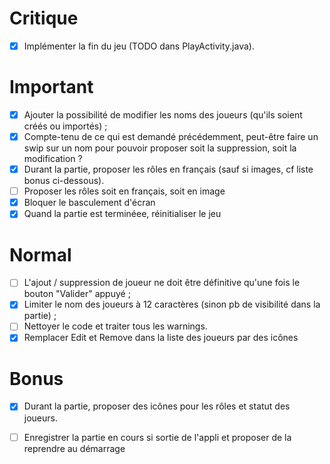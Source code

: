 # Critique
- [x] Implémenter la fin du jeu (TODO dans PlayActivity.java).

# Important
- [x] Ajouter la possibilité de modifier les noms des joueurs (qu'ils soient créés ou importés) ;
- [x] Compte-tenu de ce qui est demandé précédemment, peut-être faire un swip sur un nom pour pouvoir proposer soit la suppression, soit la modification ?
- [x] Durant la partie, proposer les rôles en français (sauf si images, cf liste bonus ci-dessous).
- [ ] Proposer les rôles soit en français, soit en image
- [x] Bloquer le basculement d'écran
- [x] Quand la partie est terminéee, réinitialiser le jeu

# Normal
- [ ] L'ajout / suppression de joueur ne doit être définitive qu'une fois le bouton "Valider" appuyé ;
- [x] Limiter le nom des joueurs à 12 caractères (sinon pb de visibilité dans la partie) ;
- [ ] Nettoyer le code et traiter tous les warnings.
- [x] Remplacer Edit et Remove dans la liste des joueurs par des icônes

# Bonus
- [x] Durant la partie, proposer des icônes pour les rôles et statut des joueurs.
- [ ] Enregistrer la partie en cours si sortie de l'appli et proposer de la reprendre au démarrage

